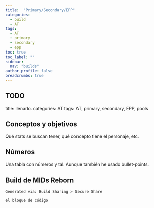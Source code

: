 ```yaml
---
title:  "Primary/Secondary/EPP"
categories: 
  - build
  - AT
tags: 
  - AT
  - primary
  - secondary
  - epp
toc: true
toc_label: ""
sidebar:
  nav: "builds"
author_profile: false
breadcrumbs: true
---
```

## TODO

title: llenarlo.
categories: AT
tags: AT, primary, secondary, EPP, pools

## Conceptos y objetivos

Qué stats se buscan tener, qué concepto tiene el personaje, etc.

## Números 

Una tabla con números y tal. Aunque también he usado bullet-points.

## Build de MIDs Reborn

`Generated via: Build Sharing > Secure Share`
```
el bloque de código
```